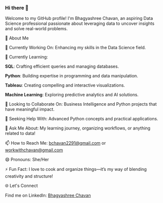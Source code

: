 ### Hi there 👋


Welcome to my GitHub profile! I'm Bhagyashree Chavan, an aspiring Data Science professional passionate about leveraging data to uncover insights and solve real-world problems.

🌟 About Me

🔭 Currently Working On: Enhancing my skills in the Data Science field.

🌱 Currently Learning:

**SQL**: Crafting efficient queries and managing databases.

**Python**: Building expertise in programming and data manipulation.

**Tableau**: Creating compelling and interactive visualizations.

**Machine Learning**: Exploring predictive analytics and AI solutions.
  
  👯 Looking to Collaborate On: Business Intelligence and Python projects that have meaningful impact.
  
  🤔 Seeking Help With: Advanced Python concepts and practical applications.
  
  💬 Ask Me About: My learning journey, organizing workflows, or anything related to data!
  
  📫 How to Reach Me: bchavan2291@gmail.com or workwithchavan@gmail.com
  
  😄 Pronouns: She/Her
  
  ⚡ Fun Fact: I love to cook and organize things—it’s my way of blending creativity and structure!


🌐 Let's Connect

Find me on LinkedIn: [Bhagyashree Chavan](https://www.linkedin.com/in/bhagyashree-chavan)
